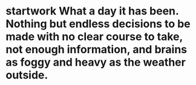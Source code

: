 # startwork What a day it has been. Nothing but endless decisions to be made with no clear course to take, not enough information, and brains as foggy and heavy as the weather outside.
